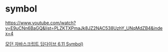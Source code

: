 # symbol

https://www.youtube.com/watch?v=E9uCNn6BaGQ&list=PLZKTXPmaJk8JZ2NAC538UzhY_UNqMdZB4&index=4

[모던 자바스크립트 딥다이브 6.11 Symbol)](https://poiemaweb.com/es6-symbol)
